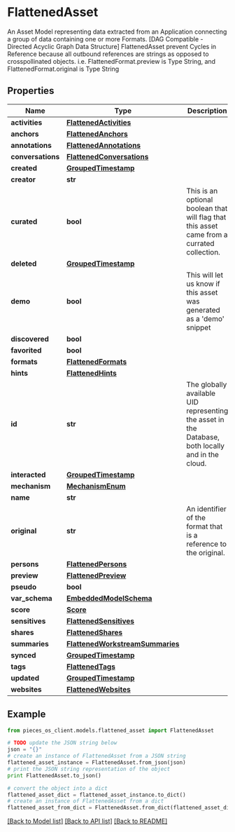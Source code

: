 # FlattenedAsset

An Asset Model representing data extracted from an Application connecting a group of data containing one or more Formats. [DAG Compatible - Directed Acyclic Graph Data Structure]  FlattenedAsset prevent Cycles in Reference because all outbound references are strings as opposed to crosspollinated objects.  i.e. FlattenedFormat.preview is Type String, and FlattenedFormat.original is Type String

## Properties
Name | Type | Description | Notes
------------ | ------------- | ------------- | -------------
**activities** | [**FlattenedActivities**](FlattenedActivities.md) |  | [optional] 
**anchors** | [**FlattenedAnchors**](FlattenedAnchors.md) |  | [optional] 
**annotations** | [**FlattenedAnnotations**](FlattenedAnnotations.md) |  | [optional] 
**conversations** | [**FlattenedConversations**](FlattenedConversations.md) |  | [optional] 
**created** | [**GroupedTimestamp**](GroupedTimestamp.md) |  | 
**creator** | **str** |  | 
**curated** | **bool** | This is an optional boolean that will flag that this asset came from a currated collection. | [optional] 
**deleted** | [**GroupedTimestamp**](GroupedTimestamp.md) |  | [optional] 
**demo** | **bool** | This will let us know if this asset was generated as a &#39;demo&#39; snippet | [optional] 
**discovered** | **bool** |  | [optional] 
**favorited** | **bool** |  | [optional] 
**formats** | [**FlattenedFormats**](FlattenedFormats.md) |  | 
**hints** | [**FlattenedHints**](FlattenedHints.md) |  | [optional] 
**id** | **str** | The globally available UID representing the asset in the Database, both locally and in the cloud. | 
**interacted** | [**GroupedTimestamp**](GroupedTimestamp.md) |  | [optional] 
**mechanism** | [**MechanismEnum**](MechanismEnum.md) |  | 
**name** | **str** |  | [optional] 
**original** | **str** | An identifier of the format that is a reference to the original. | 
**persons** | [**FlattenedPersons**](FlattenedPersons.md) |  | [optional] 
**preview** | [**FlattenedPreview**](FlattenedPreview.md) |  | 
**pseudo** | **bool** |  | [optional] 
**var_schema** | [**EmbeddedModelSchema**](EmbeddedModelSchema.md) |  | [optional] 
**score** | [**Score**](Score.md) |  | [optional] 
**sensitives** | [**FlattenedSensitives**](FlattenedSensitives.md) |  | [optional] 
**shares** | [**FlattenedShares**](FlattenedShares.md) |  | [optional] 
**summaries** | [**FlattenedWorkstreamSummaries**](FlattenedWorkstreamSummaries.md) |  | [optional] 
**synced** | [**GroupedTimestamp**](GroupedTimestamp.md) |  | [optional] 
**tags** | [**FlattenedTags**](FlattenedTags.md) |  | [optional] 
**updated** | [**GroupedTimestamp**](GroupedTimestamp.md) |  | 
**websites** | [**FlattenedWebsites**](FlattenedWebsites.md) |  | [optional] 

## Example

```python
from pieces_os_client.models.flattened_asset import FlattenedAsset

# TODO update the JSON string below
json = "{}"
# create an instance of FlattenedAsset from a JSON string
flattened_asset_instance = FlattenedAsset.from_json(json)
# print the JSON string representation of the object
print FlattenedAsset.to_json()

# convert the object into a dict
flattened_asset_dict = flattened_asset_instance.to_dict()
# create an instance of FlattenedAsset from a dict
flattened_asset_from_dict = FlattenedAsset.from_dict(flattened_asset_dict)
```
[[Back to Model list]](../README.md#documentation-for-models) [[Back to API list]](../README.md#documentation-for-api-endpoints) [[Back to README]](../README.md)


